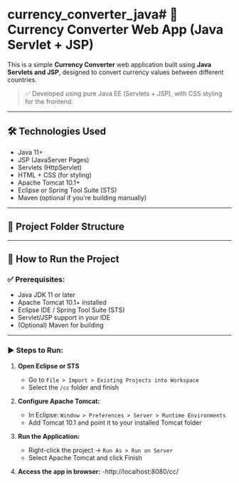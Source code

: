 # currency_converter_java# 💱 Currency Converter Web App (Java Servlet + JSP)

This is a simple **Currency Converter** web application built using **Java Servlets and JSP**, designed to convert currency values between different countries.

> ✅ Developed using pure Java EE (Servlets + JSP), with CSS styling for the frontend.

---

## 🛠️ Technologies Used

- Java 11+
- JSP (JavaServer Pages)
- Servlets (HttpServlet)
- HTML + CSS (for styling)
- Apache Tomcat 10.1+
- Eclipse or Spring Tool Suite (STS)
- Maven (optional if you're building manually)

---

## 📁 Project Folder Structure


---

## 🚀 How to Run the Project

### ✅ Prerequisites:
- Java JDK 11 or later
- Apache Tomcat 10.1+ installed
- Eclipse IDE / Spring Tool Suite (STS)
- Servlet/JSP support in your IDE
- (Optional) Maven for building

---

### ▶️ Steps to Run:

1. **Open Eclipse or STS**
   - Go to `File > Import > Existing Projects into Workspace`
   - Select the `/cc` folder and finish

2. **Configure Apache Tomcat:**
   - In Eclipse: `Window > Preferences > Server > Runtime Environments`
   - Add Tomcat 10.1 and point it to your installed Tomcat folder

3. **Run the Application:**
   - Right-click the project → `Run As > Run on Server`
   - Select Apache Tomcat and click Finish

4. **Access the app in browser:**
   -http://localhost:8080/cc/
